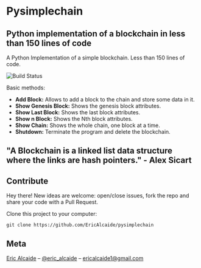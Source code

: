 # Pysimplechain
## Python implementation of a blockchain in less than 150 lines of code
A Python Implementation of a simple blockchain. Less than 150 lines of code.

![Build Status][build-image]

Basic methods:
* **Add Block:** Allows to add a block to the chain and store some data in it.
* **Show Genesis Block:** Shows the genesis block attributes.
* **Show Last Block:** Shows the last block attributes.
* **Show n Block:** Shows the Nth block attributes.
* **Show Chain:** Shows the whole chain, one block at a time.
* **Shutdown:** Terminate the program and delete the blockchain.

## "A Blockchain is a linked list data structure where the links are hash pointers." - Alex Sicart

## Contribute
Hey there! New ideas are welcome: open/close issues, fork the repo and share your code with a Pull Request.

Clone this project to your computer:

`git clone https://github.com/EricAlcaide/pysimplechain`

## Meta
[Eric Alcaide](https://github.com/EricAlcaide/) – [@eric_alcaide](https://twitter.com/eric_alcaide) – ericalcaide1@gmail.com

[build-image]: https://img.shields.io/travis/rust-lang/rust/master.svg "Build Status"
